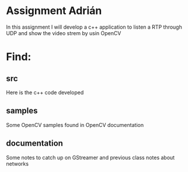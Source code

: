 # Assignment Adrián
In this assignment I will develop a c++ application to listen a RTP through UDP and show the video strem by usin OpenCV

# Find:
## src 
Here is the c++ code developed
## samples
Some OpenCV samples found in OpenCV documentation
## documentation
Some notes to catch up on GStreamer and previous class notes about networks

